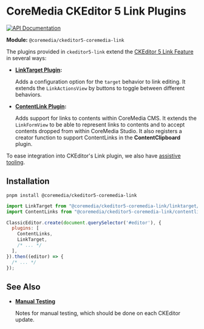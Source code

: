 # CoreMedia CKEditor 5 Link Plugins

[![API Documentation][docs:api:badge]][docs:api]

[docs:api]: <https://coremedia.github.io/ckeditor-plugins/docs/api/modules/ckeditor5_coremedia_link.html> "@coremedia/ckeditor5-coremedia-link"
[docs:api:badge]: <https://img.shields.io/badge/docs-%F0%9F%93%83%20API-informational?style=for-the-badge>

**Module:** `@coremedia/ckeditor5-coremedia-link`

The plugins provided in `ckeditor5-link` extend the
[CKEditor 5 Link Feature][cke5:docs:link:feature] in several ways:

* **[LinkTarget Plugin](src/linktarget/README.md):**

  Adds a configuration option for the `target` behavior to link editing. It
  extends the `LinkActionsView` by buttons to toggle between different
  behaviors.

* **[ContentLink Plugin](src/contentlink/README.md):**

  Adds support for links to contents within CoreMedia CMS. It extends
  the `LinkFormView` to be able to represent links to contents and to accept
  contents dropped from within CoreMedia Studio. It also registers a creator
  function to support ContentLinks in the **ContentClipboard** plugin.

To ease integration into CKEditor's Link plugin, we also have [assistive
tooling](../ckeditor5-link-common/src/README.md).

## Installation

```text
pnpm install @coremedia/ckeditor5-coremedia-link
```

```javascript
import LinkTarget from "@coremedia/ckeditor5-coremedia-link/linktarget/LinkTarget";
import ContentLinks from "@coremedia/ckeditor5-coremedia-link/contentlink/ContentLinks";

ClassicEditor.create(document.querySelector('#editor'), {
  plugins: [
    ContentLinks,
    LinkTarget,
    /* ... */
  ],
}).then((editor) => {
  /* ... */
});
```

## See Also

* **[Manual Testing][]**

    Notes for manual testing, which should be done on each CKEditor update.

<!-- ======================================================== [ References ] -->

[cke5:docs:link:feature]: <https://ckeditor.com/docs/ckeditor5/latest/features/link.html> "Link - CKEditor 5 Documentation"
[Manual Testing]: <./TESTING.md>
